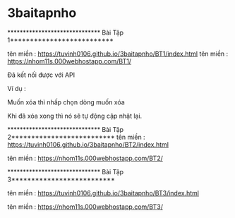 # 3baitapnho
****************************** Bài Tập 1**************************

tên miền : https://tuvinh0106.github.io/3baitapnho/BT1/index.html
tên miền : https://nhom11s.000webhostapp.com/BT1/

Đã kết nối được với API

Ví dụ :

Muốn xóa thì nhấp chọn dòng muốn xóa

Khi đã xóa xong thì nó sẽ tự động cập nhật lại.

****************************** Bài Tập 2**************************
tên miền : https://tuvinh0106.github.io/3baitapnho/BT2/index.html

tên miền : https://nhom11s.000webhostapp.com/BT2/


****************************** Bài Tập 3**************************

tên miền : https://tuvinh0106.github.io/3baitapnho/BT3/index.html

tên miền : https://nhom11s.000webhostapp.com/BT3/
